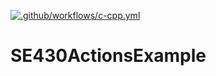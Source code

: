 [![.github/workflows/c-cpp.yml](https://github.com/DevangRaval1/SE430ActionsExample/actions/workflows/c-cpp.yml/badge.svg)](https://github.com/DevangRaval1/SE430ActionsExample/actions/workflows/c-cpp.yml)
# SE430ActionsExample

